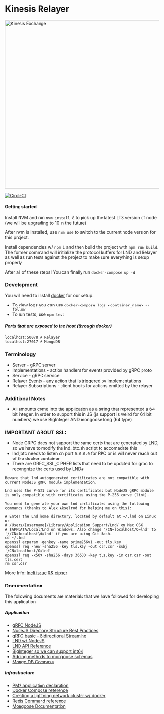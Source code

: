 # Kinesis Relayer

<img src="https://kines.is/logo.png" alt="Kinesis Exchange" width="550">

[![CircleCI](https://circleci.com/gh/kinesis-exchange/relayer/tree/master.svg?style=svg&circle-token=e939c1cbff879d7a083bea569a22d0ed8691e662)](https://circleci.com/gh/kinesis-exchange/relayer/tree/master)

#### Getting started

Install NVM and run `nvm install 8` to pick up the latest LTS version of node (we will be upgrading to 10 in the future)

After nvm is installed, use `nvm use` to switch to the current node version for this project.

Install dependencies w/ `npm i` and then build the project with `npm run build`. The former command will initialize the protocol buffers for LND and Relayer as well as run tests against the project to make sure everything is setup properly

After all of these steps! You can finally run `docker-compose up -d`

### Development

You will need to install [docker](https://www.docker.com/) for our setup.

- To view logs you can use `docker-compose logs <container_name> --follow`
- To run tests, use `npm test`

##### Ports that are exposed to the host (through docker)

```
localhost:50078 # Relayer
localhost:27017 # MongoDB
```

### Terminology

- Server - gRPC server
- Implementations - action handlers for events provided by gRPC proto
- Service - gRPC service
- Relayer Events - any action that is triggered by implementations
- Relayer Subscriptions - client hooks for actions emitted by the relayer

### Additional Notes

- All amounts come into the application as a string that represented a 64 bit integer. In order to support this in JS (js support is weird for 64 bit numbers) we use BigInteger AND mongoose long (64 type)

### IMPORTANT ABOUT SSL:

- Node GRPC does not support the same certs that are generated by LND, so we have to modify the lnd_btc.sh script to accomadate this
- lnd_btc needs to listen on port `0.0.0.0` for RPC or is will never reach out of the docker container
- There are GRPC_SSL_CIPHER lists that need to be updated for grpc to recongnize the certs used by LND#

```
Beware that lnd autogenerated certificates are not compatible with current NodeJS gRPC module implementation.

Lnd uses the P-521 curve for its certificates but NodeJS gRPC module is only compatible with certificates using the P-256 curve (link).

You need to generate your own lnd certificates using the following commands (thanks to Alex Akselrod for helping me on this):

# Enter the Lnd home directory, located by default at ~/.lnd on Linux or
# /Users/[username]/Library/Application Support/Lnd/ on Mac OSX
# $APPDATA/Local/Lnd on Windows. Also change '/CN=localhost/O=lnd' to '//CN=localhost\O=lnd' if you are using Git Bash.
cd ~/.lnd
openssl ecparam -genkey -name prime256v1 -out tls.key
openssl req -new -sha256 -key tls.key -out csr.csr -subj '/CN=localhost/O=lnd'
openssl req -x509 -sha256 -days 36500 -key tls.key -in csr.csr -out tls.cert
rm csr.csr
```

More Info: [lncli issue](https://github.com/mably/lncli-web/issues/121) && [cipher](https://github.com/lightningnetwork/lnd/issues/861#issuecomment-373811976)

### Documentation

The following documents are materials that we have followed for developing this application

##### Application

- [gRPC NodeJS](https://grpc.io/grpc/node/grpc.Server.html#addService)
- [NodeJS Directory Structure Best Practices](https://blog.risingstack.com/node-hero-node-js-project-structure-tutorial/)
- [gRPC basic - Bidirectional Streaming](https://grpc.io/docs/guides/concepts.html#bidirectional-streaming-rpc)
- [LND w/ NodeJS](https://github.com/lightningnetwork/lnd/blob/master/docs/grpc/javascript.md)
- [LND API Reference](http://api.lightning.community/)
- [BigInteger so we can support int64](https://github.com/peterolson/BigInteger.js)
- [Adding methods to mongoose schemas](http://mongoosejs.com/docs/2.7.x/docs/methods-statics.html)
- [Mongo DB Compass](https://www.mongodb.com/download-center#compass)

##### Infrastructure

- [PM2 application declaration](http://pm2.keymetrics.io/docs/usage/application-declaration/)
- [Docker Compose reference](https://docs.docker.com/compose/compose-file/)
- [Creating a lightning network cluster w/ docker](https://github.com/lightningnetwork/lnd/tree/master/docker)
- [Redis Command reference](https://redis.io/commands)
- [Mongoose Documentation](http://mongoosejs.com/docs/)
